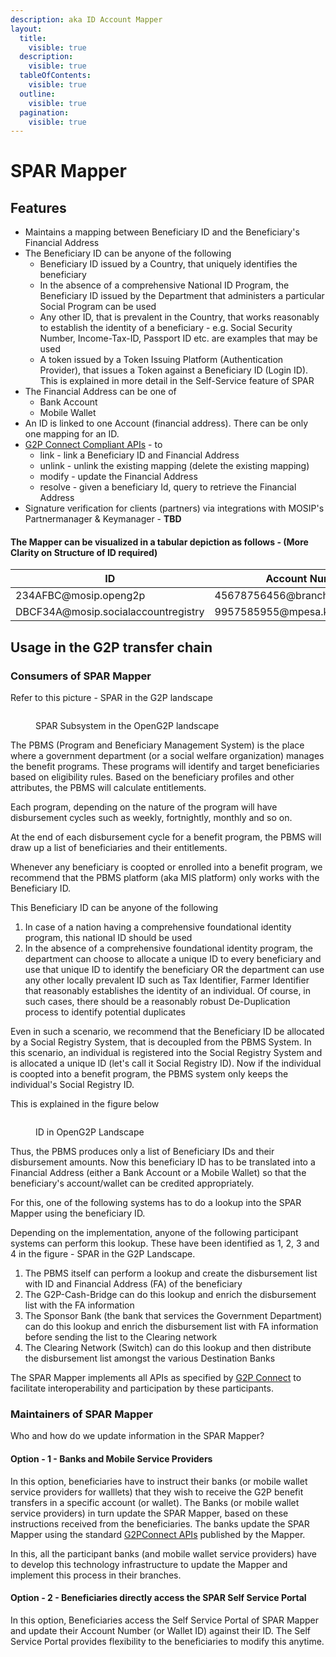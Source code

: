 ```yaml
---
description: aka ID Account Mapper
layout:
  title:
    visible: true
  description:
    visible: true
  tableOfContents:
    visible: true
  outline:
    visible: true
  pagination:
    visible: true
---
```


# SPAR Mapper

## Features

* Maintains a mapping between Beneficiary ID and the Beneficiary's Financial Address
* The Beneficiary ID can be anyone of the following
  * Beneficiary ID issued by a Country, that uniquely identifies the beneficiary
  * In the absence of a comprehensive National ID Program, the Beneficiary ID issued by the Department that administers a particular Social Program can be used
  * Any other ID, that is prevalent in the Country, that works reasonably to establish the identity of a beneficiary - e.g. Social Security Number, Income-Tax-ID, Passport ID etc. are examples that may be used
  * A token issued by a Token Issuing Platform (Authentication Provider), that issues a Token against a Beneficiary ID (Login ID). This is explained in more detail in the Self-Service feature of SPAR
* The Financial Address can be one of
  * Bank Account&#x20;
  * Mobile Wallet
* An ID is linked to one Account (financial address). There can be only one mapping for an ID.
* [G2P Connect Compliant APIs](https://g2pconnect.cdpi.dev/protocol/interfaces/beneficiary-management/mapper-specs) - to
  * link - link a Beneficiary ID and Financial Address
  * unlink - unlink the existing mapping (delete the existing mapping)
  * modify - update the Financial Address&#x20;
  * resolve - given a beneficiary Id, query to retrieve the Financial Address
* Signature verification for clients (partners)  via integrations with MOSIP's Partnermanager & Keymanager - **TBD**

#### The Mapper can be visualized in a tabular depiction as follows - (More Clarity on Structure of ID required)

<table><thead><tr><th width="352.5">ID</th><th>Account Number</th></tr></thead><tbody><tr><td>234AFBC@mosip.openg2p</td><td>45678756456@branchOne@bankOne</td></tr><tr><td>DBCF34A@mosip.socialaccountregistry</td><td>9957585955@mpesa.ke</td></tr></tbody></table>

## Usage in the G2P transfer chain&#x20;

### Consumers of SPAR Mapper

Refer to this picture - SPAR in the G2P landscape

<figure><img src="../../../.gitbook/assets/Gitbook-SPAR-Landscape.jpg" alt=""><figcaption><p>SPAR Subsystem in the OpenG2P landscape</p></figcaption></figure>

The PBMS (Program and Beneficiary Management System) is the place where a government department (or a social welfare organization) manages the benefit programs. These programs will identify and target beneficiaries based on eligibility rules. Based on the beneficiary profiles and other attributes, the PBMS will calculate entitlements.

Each program, depending on the nature of the program will have disbursement cycles such as weekly, fortnightly, monthly and so on.

At the end of each disbursement cycle for a benefit program, the PBMS will draw up a list of beneficiaries and their entitlements.&#x20;

Whenever any beneficiary is coopted or enrolled into a benefit program, we recommend that the PBMS platform (aka MIS platform) only works with the Beneficiary ID.

This Beneficiary ID can be anyone of the following

1. In case of a nation having a comprehensive foundational identity program, this national ID should be used
2. In the absence of a comprehensive foundational identity program, the department can choose to allocate a unique ID to every beneficiary and use that unique ID to identify the beneficiary OR the department can use any other locally prevalent ID such as Tax Identifier, Farmer Identifier that reasonably establishes the identity of an individual. Of course, in such cases, there should be a reasonably robust De-Duplication process to identify potential duplicates

Even in such a scenario, we recommend that the Beneficiary ID be allocated by a Social Registry System, that is decoupled from the PBMS System. In this scenario, an individual is registered into the Social Registry System and is allocated a unique ID (let's call it Social Registry ID). Now if the individual is coopted into a benefit program, the PBMS system only keeps the individual's Social Registry ID.

This is explained in the figure below

<figure><img src="../../../.gitbook/assets/Gitbook-ID-in-OpenG2P.jpg" alt=""><figcaption><p>ID in OpenG2P Landscape</p></figcaption></figure>

Thus, the PBMS produces only a list of Beneficiary IDs and their disbursement amounts. Now this beneficiary ID has to be translated into a Financial Address (either a Bank Account or a Mobile Wallet) so that the beneficiary's account/wallet can be credited appropriately.

For this, one of the following systems has to do a lookup into the SPAR Mapper using the beneficiary ID.&#x20;

Depending on the implementation, anyone of the following participant systems can perform this lookup. These have been identified as 1, 2, 3 and 4 in the figure - SPAR in the G2P Landscape.

1. The PBMS itself can perform a lookup and create the disbursement list with ID and Financial Address (FA) of the beneficiary
2. The G2P-Cash-Bridge can do this lookup and enrich the disbursement list with the FA information
3. The Sponsor Bank (the bank that services the Government Department) can do this lookup and enrich the disbursement list with FA information before sending the list to the Clearing network
4. The Clearing Network (Switch) can do this lookup and then distribute the disbursement list amongst the various Destination Banks

The SPAR Mapper implements all APIs as specified by [G2P Connect](https://g2p-connect.github.io/specs/release/html/mapper\_core\_api\_v1.0.0.html) to facilitate interoperability and participation by these participants.&#x20;

### Maintainers of SPAR Mapper

Who and how do we update information in the SPAR Mapper?

#### Option - 1 - Banks and Mobile Service Providers

In this option, beneficiaries have to instruct their banks (or mobile wallet service providers for walllets) that they wish to receive the G2P benefit transfers in a specific account (or wallet). The Banks (or mobile wallet service providers) in turn update the SPAR Mapper, based on these instructions received from the beneficiaries. The banks update the SPAR Mapper using the standard [G2PConnect APIs](https://g2p-connect.github.io/specs/release/html/mapper\_core\_api\_v1.0.0.html) published by the Mapper.&#x20;

In this, all the participant banks (and mobile wallet service providers) have to develop this technology infrastructure to update the Mapper and implement this process in their branches.

#### Option - 2 - Beneficiaries directly access the SPAR Self Service Portal

In this option, Beneficiaries access the Self Service Portal of SPAR Mapper and update their Account Number (or Wallet ID) against their ID. The Self Service Portal provides flexibility to the beneficiaries to modify this anytime.

